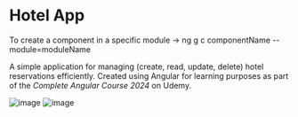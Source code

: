 # Hotel App

To create a component in a specific module -> ng g c componentName --module=moduleName

A simple application for managing (create, read, update, delete) hotel reservations efficiently. Created using Angular for learning purposes as part of the _Complete Angular Course 2024_ on Udemy.

![image](https://github.com/user-attachments/assets/1dffc703-f50a-4cf3-b531-a1f687a4e353)
![image](https://github.com/user-attachments/assets/789c1e63-8e1d-4a0f-9e29-3d8bfa81491e)


